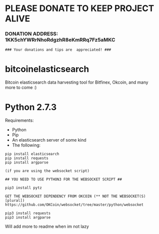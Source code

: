 # PLEASE DONATE TO KEEP PROJECT ALIVE

### DONATION ADDRESS: 1KK5chYWRrNhoRdgzhR8eKmRRq7Fz5aMKC

```
### Your donations and tips are  appreciated! ### 
```

# bitcoinelasticsearch
Bitcoin elasticsearch data harvesting tool for Bitfinex, Okcoin, and many more to come :)  


# Python 2.7.3
Requirements: 
* Python
* Pip 
* An elasticsearch server of some kind
* The following: 
```
pip install elasticsearch
pip install requests
pip install argparse

(if you are using the websocket script) 

## YOU NEED TO USE PYTHON3 FOR THE WEBSOCKET SCRIPT ##

pip3 install pytz

GET THE WEBSOCKET DEPENDENCY FROM OKCOIN (** NOT THE WEBSOCKET(S) [plural]) 
https://github.com/OKCoin/websocket/tree/master/python/websocket

pip3 install requests 
pip3 install argparse
``` 

Will add more to readme when im not lazy 


